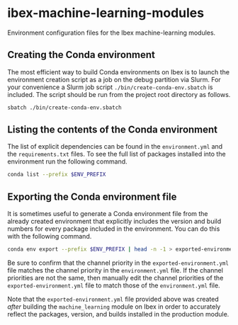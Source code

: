 # ibex-machine-learning-modules

Environment configuration files for the Ibex machine-learning modules.

## Creating the Conda environment

The most efficient way to build Conda environments on Ibex is to launch the environment creation script as a job on 
the debug partition via Slurm. For your convenience a Slurm job script `./bin/create-conda-env.sbatch` is included. 
The script should be run from the project root directory as follows.

```bash
sbatch ./bin/create-conda-env.sbatch
```

## Listing the contents of the Conda environment

The list of explicit dependencies can be found in the `environment.yml` and the `requirements.txt` files. To see the 
full list of packages installed into the environment run the following command.

```bash
conda list --prefix $ENV_PREFIX
```

## Exporting the Conda environment file

It is sometimes useful to generate a Conda environment file from the already created environment that explicitly 
includes the version and build numbers for every package included in the environment. You can do this with the 
following command.

```bash
conda env export --prefix $ENV_PREFIX | head -n -1 > exported-environment.yml
```

Be sure to confirm that the channel priority in the `exported-environment.yml` file matches the channel priority 
in the `environment.yml` file. If the channel priorities are not the same, then manually edit the channel priorities 
of the `exported-environment.yml` file to match those of the `environment.yml` file.

Note that the `exported-environment.yml` file provided above was created *after* building the `machine_learning` 
module on Ibex in order to accurately reflect the packages, version, and builds installed in the production module.
